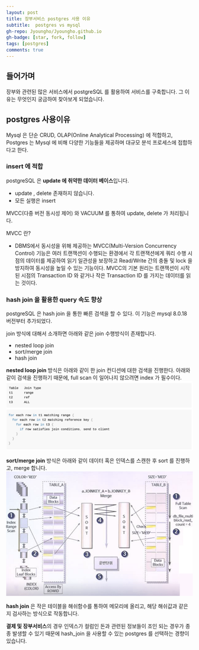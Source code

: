 ```yaml
---
layout: post
title: 장부서비스 postgres 사용 이유
subtitle:  postgres vs mysql
gh-repo: Jyoungho/Jyoungho.github.io
gh-badge: [star, fork, follow]
tags: [postgres]
comments: true
---
```


## 들어가며
장부와 관련된 많은 서비스에서 postgreSQL 를 활용하여 서비스를 구축합니다. 그 이유는 무엇인지 궁금하여 찾아보게 되었습니다.

## postgres 사용이유
Mysql 은 단순 CRUD, OLAP(Online Analytical Processing) 에 적합하고, Postgres 는 Mysql 에 비해 다양한 기능들을 제공하며 대규모 분석 프로세스에 접합하다고 한다.

### insert 에 적합
postgreSQL 은 **update 에 취약한 데이터 베이스**입니다.
- update , delete 존재하지 않습니다.
- 모든 실행은 insert

MVCC(다중 버전 동시성 제어) 와 VACUUM 를 통하여 update, delete 가 처리됩니다.

MVCC 란?
- DBMS에서 동시성을 위해 제공하는 MVCC(Multi-Version Concurrency Control) 기능은 여러 트랜잭션이 수행되는 환경에서 각 트랜잭션에게 쿼리 수행 시점의 데이터를 제공하여 읽기 일관성을 보장하고 Read/Write 간의 충돌 및 lock 을 방지하여 동시성을 높일 수 있는 기능이다. MVCC의 기본 원리는 트랜잭션이 시작된 시점의 Transaction ID 와 같거나 작은 Transaction ID 를 가지는 데이터를 읽는 것이다.

### hash join 을 활용한 query 속도 향상
postgreSQL 은 hash join 을 통한 빠른 검색을 할 수 있다. 이 기능은 mysql 8.0.18 버전부터 추가되었다. 

join 방식에 대해서 소개하면 아래와 같은 join 수행방식이 존재합니다.
- nested loop join
- sort/merge join
- hash join

**nested loop join** 방식은 아래와 같이 한 join 컨디션에 대한 검색을 진행한다.
아래와 같이 검색을 진행하기 때문에, full scan 이 일어나지 않으려면 index 가 필수이다.
![nested_loop_join.png](../assets/img/2023-06-04-reason_why_postgres/nested_loop_join.png)

**sort/merge join** 방식은 아래와 같이 데이터 혹은 인덱스를 스캔한 후 sort 를 진행하고, merge 합니다.
![sort_meger_join.png](../assets/img/2023-06-04-reason_why_postgres/sort_merge_join.png)

**hash join** 은 작은 테이블을 해쉬함수를 통하여 메모리에 올리고, 해당 해쉬값과 같은 지 검사하는 방식으로 작동합니다.

**결제 및 장부서비스**의 경우 인덱스가 컬럼인 돈과 관련된 정보들이 조인 되는 경우가 종종 발생할 수 있기 때문에 hash_join 을 사용할 수 있는 postgres 를 선택하는 경향이 있습니다.


